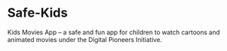 # Safe-Kids
Kids Movies App – a safe and fun app for children to watch cartoons and animated movies under the Digital Pioneers Initiative.
